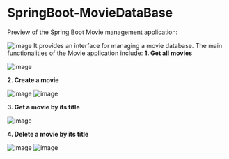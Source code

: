 # SpringBoot-MovieDataBase
Preview of the Spring Boot Movie management application:

![image](https://github.com/user-attachments/assets/a3d3c71b-553d-447a-bb4d-62861552998f)
It provides an interface for managing a movie database.
The main functionalities of the Movie application include:
**1. Get all movies**

![image](https://github.com/user-attachments/assets/10cf748f-68ac-4b12-9fcf-d2662088f2d7)

**2. Create a movie**

![image](https://github.com/user-attachments/assets/0d62ca3b-a288-4c5b-9d42-dd740a7e29c9)
![image](https://github.com/user-attachments/assets/3bcbbe66-1485-4148-8b7f-73f6ad584db6)

**3. Get a movie by its title**

![image](https://github.com/user-attachments/assets/e697bc2f-d2a0-4de4-acb7-0d9461c61128)

**4. Delete a movie by its title**

![image](https://github.com/user-attachments/assets/f78d27cf-77dc-4930-bc28-bbb707ea1f20)
![image](https://github.com/user-attachments/assets/10cf748f-68ac-4b12-9fcf-d2662088f2d7)
